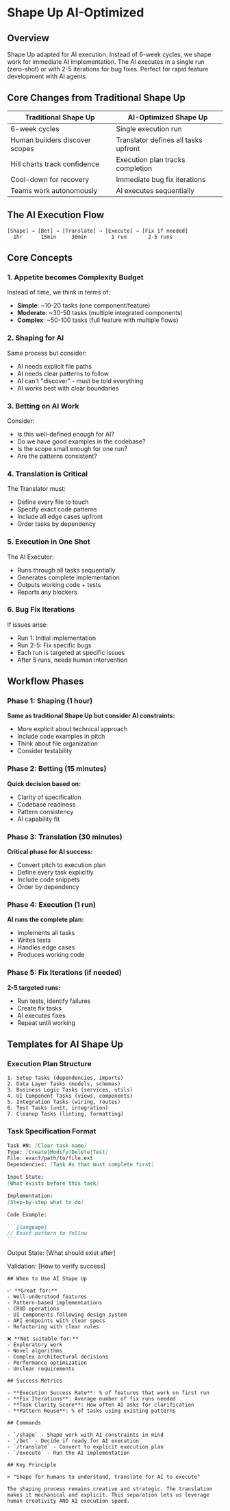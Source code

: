# Shape Up AI-Optimized

## Overview

Shape Up adapted for AI execution. Instead of 6-week cycles, we shape work for immediate AI implementation. The AI executes in a single run (zero-shot) or with 2-5 iterations for bug fixes. Perfect for rapid feature development with AI agents.

## Core Changes from Traditional Shape Up

| Traditional Shape Up           | AI-Optimized Shape Up                |
| ------------------------------ | ------------------------------------ |
| 6-week cycles                  | Single execution run                 |
| Human builders discover scopes | Translator defines all tasks upfront |
| Hill charts track confidence   | Execution plan tracks completion     |
| Cool-down for recovery         | Immediate bug fix iterations         |
| Teams work autonomously        | AI executes sequentially             |

## The AI Execution Flow

```
[Shape] → [Bet] → [Translate] → [Execute] → [Fix if needed]
  1hr      15min     30min        1 run       2-5 runs
```

## Core Concepts

### 1. Appetite becomes Complexity Budget

Instead of time, we think in terms of:

- **Simple**: ~10-20 tasks (one component/feature)
- **Moderate**: ~30-50 tasks (multiple integrated components)
- **Complex**: ~50-100 tasks (full feature with multiple flows)

### 2. Shaping for AI

Same process but consider:

- AI needs explicit file paths
- AI needs clear patterns to follow
- AI can't "discover" - must be told everything
- AI works best with clear boundaries

### 3. Betting on AI Work

Consider:

- Is this well-defined enough for AI?
- Do we have good examples in the codebase?
- Is the scope small enough for one run?
- Are the patterns consistent?

### 4. Translation is Critical

The Translator must:

- Define every file to touch
- Specify exact code patterns
- Include all edge cases upfront
- Order tasks by dependency

### 5. Execution in One Shot

The AI Executor:

- Runs through all tasks sequentially
- Generates complete implementation
- Outputs working code + tests
- Reports any blockers

### 6. Bug Fix Iterations

If issues arise:

- Run 1: Initial implementation
- Run 2-5: Fix specific bugs
- Each run is targeted at specific issues
- After 5 runs, needs human intervention

## Workflow Phases

### Phase 1: Shaping (1 hour)

**Same as traditional Shape Up but consider AI constraints:**

- More explicit about technical approach
- Include code examples in pitch
- Think about file organization
- Consider testability

### Phase 2: Betting (15 minutes)

**Quick decision based on:**

- Clarity of specification
- Codebase readiness
- Pattern consistency
- AI capability fit

### Phase 3: Translation (30 minutes)

**Critical phase for AI success:**

- Convert pitch to execution plan
- Define every task explicitly
- Include code snippets
- Order by dependency

### Phase 4: Execution (1 run)

**AI runs the complete plan:**

- Implements all tasks
- Writes tests
- Handles edge cases
- Produces working code

### Phase 5: Fix Iterations (if needed)

**2-5 targeted runs:**

- Run tests, identify failures
- Create fix tasks
- AI executes fixes
- Repeat until working

## Templates for AI Shape Up

### Execution Plan Structure

```
1. Setup Tasks (dependencies, imports)
2. Data Layer Tasks (models, schemas)
3. Business Logic Tasks (services, utils)
4. UI Component Tasks (views, components)
5. Integration Tasks (wiring, routes)
6. Test Tasks (unit, integration)
7. Cleanup Tasks (linting, formatting)
```

### Task Specification Format

````markdown
Task #N: [Clear task name]
Type: [Create|Modify|Delete|Test]
File: exact/path/to/file.ext
Dependencies: [Task #s that must complete first]

Input State:
[What exists before this task]

Implementation:
[Step-by-step what to do]

Code Example:

```[language]
// Exact pattern to follow
```
````

Output State:
[What should exist after]

Validation:
[How to verify success]

```
## When to Use AI Shape Up

✅ **Great for:**
- Well-understood features
- Pattern-based implementations  
- CRUD operations
- UI components following design system
- API endpoints with clear specs
- Refactoring with clear rules

❌ **Not suitable for:**
- Exploratory work
- Novel algorithms
- Complex architectural decisions
- Performance optimization
- Unclear requirements

## Success Metrics

- **Execution Success Rate**: % of features that work on first run
- **Fix Iterations**: Average number of fix runs needed
- **Task Clarity Score**: How often AI asks for clarification
- **Pattern Reuse**: % of tasks using existing patterns

## Commands

- `/shape` - Shape work with AI constraints in mind
- `/bet` - Decide if ready for AI execution
- `/translate` - Convert to explicit execution plan
- `/execute` - Run the AI implementation

## Key Principle

> "Shape for humans to understand, translate for AI to execute"

The shaping process remains creative and strategic. The translation makes it mechanical and explicit. This separation lets us leverage human creativity AND AI execution speed.
```
